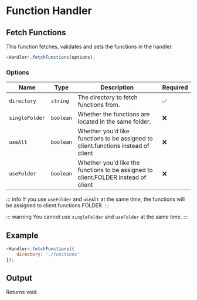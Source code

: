# Function Handler
## Fetch Functions
This function fetches, validates and sets the functions in the handler.
```js
<Handler>.fetchFunctions(options);
```
### Options
| Name | Type | Description | Required |
| ---- | ---- | ----------- | -------- |
| `directory` | `string` | The directory to fetch functions from. | ✅ |
| `singleFolder` | `boolean` | Whether the functions are located in the same folder. | ❌ |
| `useAlt` | `boolean` | Whether you'd like functions to be assigned to client.functions instead of client | ❌ |
| `useFolder` | `boolean` | Whether you'd like the functions to be assigned to client.FOLDER instead of client | ❌ |

::: info
If you use `useFolder` and `useAlt` at the same time, the functions will be assigned to client.functions.FOLDER.
:::

::: warning
You cannot use `singleFolder` and `useFolder` at the same time.
:::

## Example
```js
<Handler>.fetchFunctions({
    directory: './functions'
});
```

## Output
Returns void.
